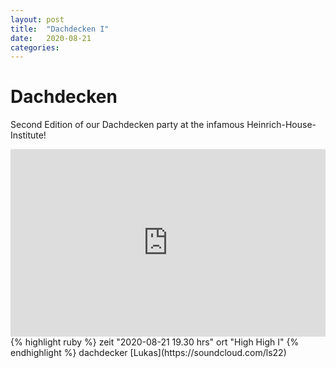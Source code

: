 ```yaml
---
layout: post
title:  "Dachdecken I"
date:   2020-08-21
categories:
---
```


# Dachdecken
Second Edition of our Dachdecken party at the infamous Heinrich-House-Institute!
<!-- <img src="{{ "/assets/hhi-v3-small.png" | relative_url }}" alt="dachdecken" width="100%"> -->
<iframe width="100%" height="300" scrolling="no" frameborder="no" allow="autoplay" src="https://w.soundcloud.com/player/?url=https%3A//api.soundcloud.com/tracks/880171462&color=%23ff5500&auto_play=false&hide_related=false&show_comments=true&show_user=true&show_reposts=false&show_teaser=true&visual=true"></iframe>
{% highlight ruby %}
zeit          "2020-08-21 19.30 hrs"
ort           "High High I"
{% endhighlight %}
dachdecker    [Lukas](https://soundcloud.com/ls22)
